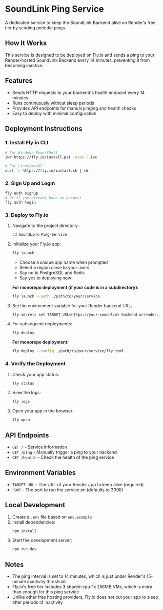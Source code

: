 # SoundLink Ping Service

A dedicated service to keep the SoundLink Backend alive on Render's free tier by sending periodic pings.

## How It Works

This service is designed to be deployed on Fly.io and sends a ping to your Render-hosted SoundLink Backend every 14 minutes, preventing it from becoming inactive.

## Features

- Sends HTTP requests to your backend's health endpoint every 14 minutes
- Runs continuously without sleep periods
- Provides API endpoints for manual pinging and health checks
- Easy to deploy with minimal configuration

## Deployment Instructions

### 1. Install Fly.io CLI

```bash
# For Windows PowerShell
iwr https://fly.io/install.ps1 -useb | iex

# For Linux/macOS
curl -L https://fly.io/install.sh | sh
```

### 2. Sign Up and Login

```bash
fly auth signup
# Or if you already have an account
fly auth login
```

### 3. Deploy to Fly.io

1. Navigate to the project directory:
   ```bash
   cd SoundLink-Ping-Service
   ```

2. Initialize your Fly.io app:
   ```bash
   fly launch
   ```
   - Choose a unique app name when prompted
   - Select a region close to your users
   - Say no to PostgreSQL and Redis
   - Say yes to deploying now

   **For monorepo deployment (if your code is in a subdirectory):**
   ```bash
   fly launch --path ./path/to/your/service
   ```

3. Set the environment variable for your Render backend URL:
   ```bash
   fly secrets set TARGET_URL=https://your-soundlink-backend.onrender.com
   ```

4. For subsequent deployments:
   ```bash
   fly deploy
   ```

   **For monorepo deployment:**
   ```bash
   fly deploy --config ./path/to/your/service/fly.toml
   ```

### 4. Verify the Deployment

1. Check your app status:
   ```bash
   fly status
   ```

2. View the logs:
   ```bash
   fly logs
   ```

3. Open your app in the browser:
   ```bash
   fly open
   ```

## API Endpoints

- `GET /` - Service information
- `GET /ping` - Manually trigger a ping to your backend
- `GET /health` - Check the health of the ping service

## Environment Variables

- `TARGET_URL` - The URL of your Render app to keep alive (required)
- `PORT` - The port to run the service on (defaults to 3000)

## Local Development

1. Create a `.env` file based on `env.example`
2. Install dependencies:
   ```bash
   npm install
   ```
3. Start the development server:
   ```bash
   npm run dev
   ```

## Notes

- The ping interval is set to 14 minutes, which is just under Render's 15-minute inactivity threshold
- Fly.io's free tier includes 3 shared-cpu-1x 256MB VMs, which is more than enough for this ping service
- Unlike other free hosting providers, Fly.io does not put your app to sleep after periods of inactivity 